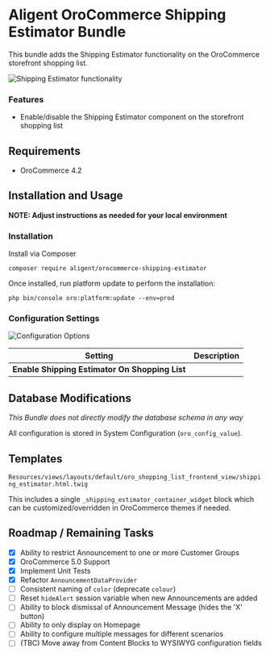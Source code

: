 Aligent OroCommerce Shipping Estimator Bundle
==============================
This bundle adds the Shipping Estimator functionality on the OroCommerce storefront shopping list.

<img src="src/Aligent/AnnouncementBundle/Resources/doc/img/feature.png" alt="Shipping Estimator functionality">

### Features
- Enable/disable the Shipping Estimator component on the storefront shopping list

Requirements
-------------------
- OroCommerce 4.2

Installation and Usage
-------------------
**NOTE: Adjust instructions as needed for your local environment**

### Installation
Install via Composer
```shell
composer require aligent/orocommerce-shipping-estimator
```

Once installed, run platform update to perform the installation:
```shell
php bin/console oro:platform:update --env=prod
```


### Configuration Settings

<img src="src/Aligent/AnnouncementBundle/Resources/doc/img/sytem-config.png" alt="Configuration Options">

| Setting                     | Description                                                                                                               |
|------------------------------------------------|---------------------------------------------------------------------------------------------------------------------------|
| **Enable Shipping Estimator On Shopping List** |                                        |

Database Modifications
-------------------
*This Bundle does not directly modify the database schema in any way*

All configuration is stored in System Configuration (`oro_config_value`).

Templates
-------------------
`Resources/views/layouts/default/oro_shopping_list_frontend_view/shipping_estimator.html.twig`

This includes a single `_shipping_estimator_container_widget` block which can be customized/overridden in OroCommerce themes
if needed.

Roadmap / Remaining Tasks
-------------------
- [x] Ability to restrict Announcement to one or more Customer Groups
- [x] OroCommerce 5.0 Support
- [x] Implement Unit Tests
- [x] Refactor `AnnouncementDataProvider`
- [ ] Consistent naming of `color` (deprecate `colour`)
- [ ] Reset `hideAlert` session variable when new Announcements are added
- [ ] Ability to block dismissal of Announcement Message (hides the 'X' button)
- [ ] Ability to only display on Homepage
- [ ] Ability to configure multiple messages for different scenarios
- [ ] (TBC) Move away from Content Blocks to WYSIWYG configuration fields